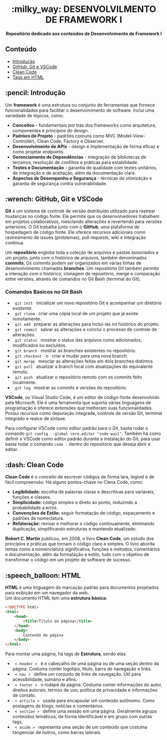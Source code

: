 <h1 align="center"> :milky_way: DESENVOLVILMENTO DE FRAMEWORK I</h1>
<p align="center"><b>Repositório dedicado aos conteúdos de Desenvolvimento de Framework I</b></p>

<h2>Conteúdo</h2>
<ul>
  <li><a href="#1">Introdução</a></li>
  <li><a href="#2">GitHub, Git e VSCode</a></li>
  <li><a href="#3">Clean Code</a></li>
  <li><a href="#4">Tags em HTML</a></li>
</ul>

<h2 id="1">:pencil: Introdução</h2>
<p>
  Um <b>framework</b> é uma estrutura ou conjunto de ferramentas que fornece funcionalidades para facilitar o desenvolvimento de software. Inclui uma variedade de tópicos, como:
  <ul>
    <li><b>Conceitos</b> - fundamentais por trás dos frameworks como arquitetura, componentes e princípios do design.</li>
    <li><b>Padrões de Projeto</b> - padrões comuns como MVC (Model-View-Controller), Clean Code, Factory e Observer.</li>
    <li><b>Desenvolvimento de APIs</b> - design e implementação de forma eficaz e como projetar endpoints.</li>
    <li><b>Gerenciamento de Dependências</b> - integração de bibliotecas de terceiros, resolução de conflitos e práticas para estabilidade.</li>
    <li><b>Testes e Documentação</b> - garantia de qualidade com testes unitários, de integração e de aceitação, além da documentação clara.</li>
    <li><b>Aspectos de Desempenho e Segurança</b> - técnicas de otimização e garantia de segurança contra vulnerabilidade.</li>
  </ul>
</p>

<h2 id="2">:wrench: GitHub, Git e VSCode</h2>
<p>
  <b>Git</b> é um sistema de controle de versão distribuído utilizado para rastrear mudanças no código fonte. Ele permite que os desenvolvedores trabalhem em projetos colaborativos, mesclando alterações e revertendo para versões anteriores. O Git trabalha junto com o <b>GitHub</b>, uma plataforma de hospedagem de código fonte. Ele oferece recursos adicionais como rastreamento de issues (problemas), pull requests, wiki e integração contínua. 
</p>

<p>
  Um <b>repositório</b> engloba toda a coleção de arquivos e pastas associados a um projeto, junto com o histórico de arquivos, também denominados <b>commits</b>. Os commits podem ser organizados em várias linhas de desenvolvimento chamadas <b>branches</b>. Um repositório Git também permite a interação com o histórico, clonagem de repositório, merge e comparação entre versões, através de comandos no Git Bash (terminal do Git).
</p>

<h3>Comandos Básicos no Git Bash</h3>
<p>
  <ul>
    <li><code> git init </code> inicializar um novo repositório Git e acompanhar um diretório existente.</li>
    <li><code> git clone </code> criar uma cópia local de um projeto que já existe remotamente.</li>
    <li><code> git add </code> preparar as alterações para incluí-las no histórico do projeto.</li>
    <li><code> git commit </code> salvar as alterações e conclui o processo de controle de alterações.</li>
    <li><code> git status </code> mostrar o status das arquivos como adicionados, modificados ou excluídos.</li>
    <li><code> git branch </code> mostrar as branches existentes no repositório.</li>
    <li><code> git checkout -b </code> criar e mudar para uma nova branch.</li>
    <li><code> git merge </code> mesclar as alterações feitas em dois branches distintos.</li>
    <li><code> git pull </code> atualizar a branch local com atualizações do equivalente remoto.</li>
    <li><code> git push </code> atualizar o repositório remoto com os commits feito localmente.</li>
    <li><code> git log </code> mostrar as commits e versões do repositório.</li>
  </ul>
</p>

<p>
  <b>VSCode</b>, ou Visual Studio Code, é um editor de código-fonte desenvolvido pela Microsoft. Ele é uma ferramenta que suporta várias linguagens de programação e oferece extensões que melhoram suas funcionalidades. Possui recursos como depuração integrada, controle de versão Git, terminal integrado e realce de sintaxe. 
</p>
<p>
  Para configurar VSCode como editor padrão para o Git, basta rodar o comando <code>git config --global core.editor "code-wait"</code>. Também há como definir o VSCode como editor padrão durante a instalação do Git, para usar basta rodar o comando <code>code .</code> dentro do repositório que deseja abrir e editar.
</p>

<h2 id="3">:dash: Clean Code</h2>
<p>
  <b>Clean Code</b> é o conceito de escrever códigos de forma lara, legível e de fácil compreensão. Há alguns pontos-chave no Clena Code, como: 
  <ul>
    <li><b>Legibilidade:</b> escolha de palavras claras e descritivas para variáveis, funções e classes.</li>
    <li><b>Simplicidade:</b> código simples e direto ao ponto, reduzindo a probabilidade a erros.</li>
    <li><b>Convenções de Estilo:</b> seguir formatação de código, espaçamento e padrões de nomeclatura.</li>
    <li><b>Refatoração:</b> revisar e melhorar o código continuamente, eliminando duplicação, simplificando estruturas e mantendo atualizado.</li>
  </ul>
  <b>Robert C. Martin</b> publicou, em 2008, o livro <b>Clean Code</b>, um estudo dos princípios e práticas que tornam o código claro e simples. O livro aborda temas como a nomenclatura significativa, funções e métodos, comentários e documentação, além da formatação e estilo, tudo com o objetivo de transformar o código em um projeto de software de sucesso.
</p>

<h2 id="4">:speech_balloon: HTML</h2>
<p>
  <b>HTML</b> é uma linguagem de marcação padrão para documentos projetados para exibição em um navegador da web. <br>Um documento HTML tem uma <b>estrutura básica:</b>
</p>

```html
<!DOCTYPE html>
<html>
    <head>
        <title>Título da página</title>
    </head>
    <body>
        Conteúdo da página
    </body>
</html>
```

<p>Para montar uma página, há tags de <b>Estrutura</b>, sendo elas: </p>
<ul>
  <li><code> < header > </code> é o cabeçalho de uma página ou de uma seção dentro da página. Costuma conter logotipo, título, barra de navegação e links.</li>
  <li><code> < nav > </code> define um conjunto de links de navegação. Útil para acessibilidade, sumário e afins.</li>
  <li><code> < footer > </code> o rodapé da página. Costuma conter informações do autor, direitos autorais, termos de uso, política de privacidade e informações de contato.</li>
  <li><code> < article > </code> usada para encapsular um conteúdo autônomo. Como postagens de blogs, notícias e comentários.</li>  
  <li><code> < section > </code> define uma sessão em uma página. Geralmente agrupa conteúdos temáticos, de forma identificável e em grupo com outras tags.</li>
  <li><code> < aside > </code> representa uma seção de um conteúdo que costuma tangenciar de outros, como barras laterais.</li>  
</ul>

